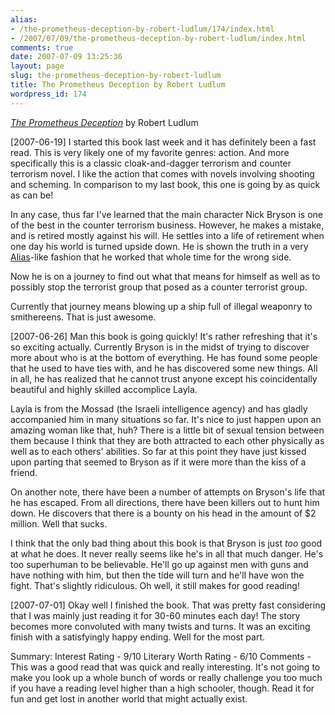 ```yaml
---
alias:
- /the-prometheus-deception-by-robert-ludlum/174/index.html
- /2007/07/09/the-prometheus-deception-by-robert-ludlum/index.html
comments: true
date: 2007-07-09 13:25:36
layout: page
slug: the-prometheus-deception-by-robert-ludlum
title: The Prometheus Deception by Robert Ludlum
wordpress_id: 174
---
```


[_The Prometheus Deception_](http://www.amazon.com/gp/product/0312978367?ie=UTF8&tag=dereksxanga-20&linkCode=as2&camp=1789&creative=9325&creativeASIN=0312978367) by Robert Ludlum

[2007-06-19]
I started this book last week and it has definitely been a fast read.  This is very likely one of my favorite genres: action.  And more specifically this is a classic cloak-and-dagger terrorism and counter terrorism novel.  I like the action that comes with novels involving shooting and scheming.  In comparison to my last book, this one is going by as quick as can be!

In any case, thus far I've learned that the main character Nick Bryson is one of the best in the counter terrorism business.  However, he makes a mistake, and is retired mostly against his will.  He settles into a life of retirement when one day his world is turned upside down.  He is shown the truth in a very [Alias](http://en.wikipedia.org/wiki/Alias_%28TV_series%29)-like fashion that he worked that whole time for the wrong side.

Now he is on a journey to find out what that means for himself as well as to possibly stop the terrorist group that posed as a counter terrorist group.

Currently that journey means blowing up a ship full of illegal weaponry to smithereens.  That is just awesome.

[2007-06-26]
Man this book is going quickly!  It's rather refreshing that it's so exciting actually.  Currently Bryson is in the midst of trying to discover more about who is at the bottom of everything.  He has found some people that he used to have ties with, and he has discovered some new things.  All in all, he has realized that he cannot trust anyone except his coincidentally beautiful and highly skilled accomplice Layla.  

Layla is from the Mossad (the Israeli intelligence agency) and has gladly accompanied him in many situations so far.  It's nice to just happen upon an amazing woman like that, huh?  There is a little bit of sexual tension between them because I think that they are both attracted to each other physically as well as to each others' abilities.  So far at this point they have just kissed upon parting that seemed to Bryson as if it were more than the kiss of a friend.

On another note, there have been a number of attempts on Bryson's life that he has escaped.  From all directions, there have been killers out to hunt him down.  He discovers that there is a bounty on his head in the amount of $2 million.  Well that sucks.

I think that the only bad thing about this book is that Bryson is just _too_ good at what he does.  It never really seems like he's in all that much danger.  He's too superhuman to be believable.  He'll go up against men with guns and have nothing with him, but then the tide will turn and he'll have won the fight.  That's slightly ridiculous.  Oh well, it still makes for good reading!

[2007-07-01]
Okay well I finished the book.  That was pretty fast considering that I was mainly just reading it for 30-60 minutes each day!  The story becomes more convoluted with many twists and turns.  It was an exciting finish with a satisfyingly happy ending.  Well for the most part.

Summary:
Interest Rating - 9/10
Literary Worth Rating - 6/10
Comments - This was a good read that was quick and really interesting.  It's not going to make you look up a whole bunch of words or really challenge you too much if you have a reading level higher than a high schooler, though.  Read it for fun and get lost in another world that might actually exist.

